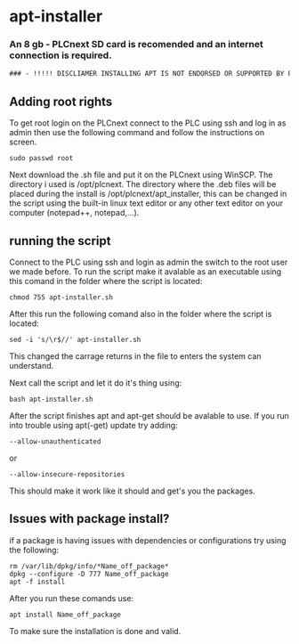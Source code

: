 # apt-installer
### An 8 gb - PLCnext SD card is recomended and an internet connection is required.
```diff
### - !!!!! DISCLIAMER INSTALLING APT IS NOT ENDORSED OR SUPPORTED BY PHOENIX CONTACT, USE AT YOUR OWN RISK !!!!!
```
## Adding root rights
To get root login on the PLCnext connect to the PLC using ssh and log in as admin then use the following command and follow the instructions on screen.

```
sudo passwd root
```

Next download the .sh file and put it on the PLCnext using WinSCP. The directory i used is /opt/plcnext.
The directory where the .deb files will be placed during the install is /opt/plcnext/apt_installer, this can be changed in the script using the built-in linux text editor or any other text editor on your computer (notepad++, notepad,...).

## running the script
Connect to the PLC using ssh and login as admin the switch to the root user we made before.
To run the script make it avalable as an executable using this comand in the folder where the script is located: 
```
chmod 755 apt-installer.sh
```
After this run the following comand also in the folder where the script is located:
```
sed -i 's/\r$//' apt-installer.sh
```
This changed the carrage returns in the file to enters the system can understand.

Next call the script and let it do it's thing using:
```
bash apt-installer.sh 
```
After the script finishes apt and apt-get should be avalable to use. If you run into trouble using apt(-get) update try adding:
```
--allow-unauthenticated
```
or
```
--allow-insecure-repositories
```
This should make it work like it should and get's you the packages.
## Issues with package install?
if a package is having issues with dependencies or configurations try using the following:
```
rm /var/lib/dpkg/info/*Name_off_package*
dpkg --configure -D 777 Name_off_package
apt -f install
```
After you run these comands use:
```
apt install Name_off_package
```
To make sure the installation is done and valid.
